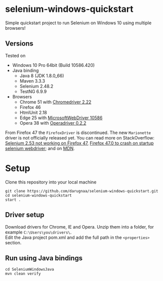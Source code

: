 # selenium-windows-quickstart
Simple quickstart project to run Selenium on Windows 10 using multiple browsers!


## Versions
Tested on
* Windows 10 Pro 64bit (Build 10586.420)
* Java binding
  * Java 8 (JDK 1.8.0_66)
  * Maven 3.3.3
  * Selenium 2.48.2
  * TestNG 6.9.9
* Browsers
  * Chrome 51 with [Chromedriver 2.22](http://chromedriver.storage.googleapis.com/2.22/chromedriver_win32.zip)
  * Firefox 46
  * HtmlUnit 2.18
  * Edge 25 with [MicrosoftWebDriver 10586](https://developer.microsoft.com/en-us/microsoft-edge/tools/webdriver/)
  * Opera 38 with [Operadriver 0.2.2](https://github.com/operasoftware/operachromiumdriver/releases/download/v0.2.2/operadriver_win64.zip)

From Firefox 47 the `FirefoxDriver` is discontinued. The new `Marionette` driver is not officially released yet.
You can read more on StackOverflow: [Selenium 2.53 not working on Firefox 47](http://stackoverflow.com/questions/37693106/selenium-2-53-not-working-on-firefox-47),
[Firefox 47.0 to crash on startup selenium webdriver](http://stackoverflow.com/questions/37791436/firefox-47-0-to-crash-on-startup-selenium-webdriver);
and on [MDN](https://developer.mozilla.org/en-US/docs/Mozilla/QA/Marionette/WebDriver).
  
# Setup
Clone this repository into your local machine

    git clone https://github.com/darugnaa/selenium-windows-quickstart.git
    cd selenium-windows-quickstart
    start .

## Driver setup
Download drivers for Chrome, IE and Opera. Unzip them into a folder, for example `C:\Users\you\drivers\`.  
Edit the Java project pom.xml and add the full path in the `<properties>` section.

## Run using Java bindings

    cd SeleniumWindowsJava
    mvn clean verify
